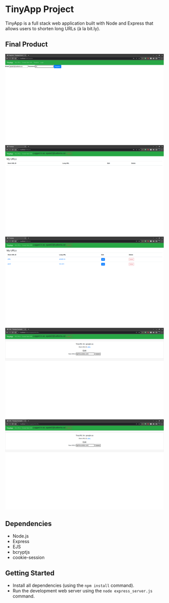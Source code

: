 # TinyApp Project

TinyApp is a full stack web application built with Node and Express that allows users to shorten long URLs (à la bit.ly).

## Final Product

!["Register Page"](https://github.com/apatel924/tinyapp/blob/master/docs/register-page.png)
!["Log In Page"](https://github.com/apatel924/tinyapp/blob/master/docs/loggedin-url-page.png)
!["Url Page"](https://github.com/apatel924/tinyapp/blob/master/docs/url-page.png)
!["Edit Url Page"](https://github.com/apatel924/tinyapp/blob/master/docs/Edit-url-page.png)
!["shorten Url Page"](https://github.com/apatel924/tinyapp/blob/master/docs/Edit-url-page.png)

## Dependencies

- Node.js
- Express
- EJS
- bcryptjs
- cookie-session

## Getting Started

- Install all dependencies (using the `npm install` command).
- Run the development web server using the `node express_server.js` command.